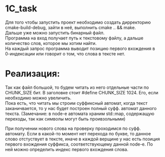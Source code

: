 # 1C_task
Для того чтобы запустить проект необходимо создать дирректорию cmake-build-debug, зайти в неё, выполнить cmake .. && make.  
Дальше уже можно запустить бинарный файл.  
Программа на вход получает путь к текстовому файлу, а дальше количество слов, которое мы хотим найти.  
На каждый запрос программа выводит позицию первого вхождения в 0-индексации или говорит о том, что слова в тексте нет.  
# Реализация:
Так как файл большой, то будем читать из него отдельные части по CHUNK_SIZE бит. В заголовке стоит #define CHUNK_SIZE 1024. Его, если необходимо можно увеличить.  
Пока есть, что читать мы строим суффиксный автомат, когда текст заканичвается, то у нас будет построен полный суфф. автомат данного текста. (Замечание: в node-e автомата храним std::map, содержащую переходы, так как символы могут быть проивзольными)  
  
  
При получении нового слова на проверку проходимся по суфф. автомату. Если в какой-то момент нет перехода по букве, то данное слово отстуствует в тексте, иначе в каждой верщине у нас есть позиция первого вхождения суффикса, соответствующему данной node-e. По ней можно определить индекс первого вхождения слова.  
